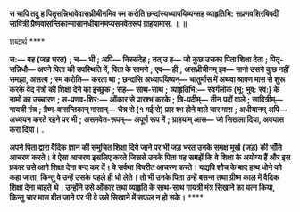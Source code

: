 **स चापि तदु ह पितृसन्निधावेवासध्रीचीनमिव स्म करोति छन्दांस्यध्यापयिष्यन्सह व्याहृतिभि:** **सप्रणवशिरषिपदीं सावित्रीं ग्रैष्मवासन्तिकान्मासानधीयानमप्यसमवेतरूपं ग्राहयामास. ॥ ॥** 

शब्दार्थ **** 

**स:—** **वह (जड़ भरत)** **; च—** **भी** **; अपि—** **निस्संदेह** **; तत् उ ह—** **जो कुछ उसका पिता शिक्षा देता** **; पितृ-सन्निधौ—** **अपने पिता** **की उपस्थिति में, पिता के सामने** **; एव—** **ही** **; असध्रीचीनम् इव—** **मानो उसने कुछ नहीं समझा, असत्य** **; स्म करोति—** **करता था** **;** **छन्दांसि अध्यापयिष्यन्—** **चातुर्मास में अथवा श्रावण मास से शुरू करके वेद मंत्रों की शिक्षा देने का इच्छुक** **; सह—** **साथ-साथ** **;** **व्याहृतिभि:—** **स्वर्गलोक (भू: भुव: स्व:) के नामों का उच्चारण** **; स-प्रणव-शिर:—** **ओंकार से प्रारश्भ करके** **; त्रि-पदीम्—** **तीन** **पदों वाले** **; सावित्रीम्—** **गायत्री मंत्र** **; ग्रैष्म-वासन्तिकान् मासान्—** **चैत्र से (१ मई से) प्रार श्भ होने वाले चार मास** **; अधीयानम्** **अपि—** **अध्ययन करते रहने पर भी** **; असमवेत-रूपम्—** **अपूर्ण रूप में** **; ग्राहयाम् आस—** **जो सिखला दिया, अवयास करा दिया।** **.** 

**अपने पिता द्वारा वैदिक ज्ञान की समुचित शिक्षा दिये जाने पर भी जड़ भरत उनके समक्ष** **मूर्ख (जड़) की भाँति आचरण करते। वे ऐसा आचरण इसलिए करते जिससे उनके पिता यह** **समझें कि वे शिक्षा के अयोग्य हैं और इस प्रकार उसे आगे शिक्षा देना बन्द कर दें। वे सर्वथा** **विपरीत आचरण करते। यद्यपि शौच के बाद हाथ धोने को कहा जाता, किन्तु वे उन्हें उसके** **पहले ही धो लेते। तो भी उनके पिता उन्हें बसन्त तथा ग्रीष्म काल में वैदिक शिक्षा देना चाहते** **थे। उन्होंने उसे ओंकार तथा व्याहृति के साथ-साथ गायत्री मंत्र सिखाने का यत्न किया, किन्तु** **चार मास बीत जाने पर भी वे उसे सिखाने में सफल न हो सके।** **** 